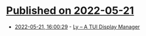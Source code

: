 # [Published on 2022-05-21](index.md)

* [2022-05-21, 16:00:29](https://news.ycombinator.com/item?id=31459013) - [Ly – A TUI Display Manager](https://github.com/fairyglade/ly)
